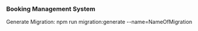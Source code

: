 ### Booking Management System

Generate Migration: npm run migration:generate --name=NameOfMigration
